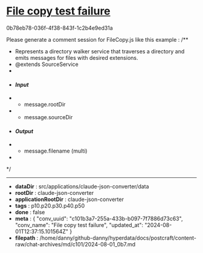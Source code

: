 # [File copy test failure](https://claude.ai/chat/c101b3a7-255a-433b-b097-7f7886d73c63)

0b78eb78-036f-4f38-843f-1c2b4e9ed31a

Please generate a comment session for FileCopy.js like this example : 
/**
 * Represents a directory walker service that traverses a directory and emits messages for files with desired extensions.
 * @extends SourceService
 * 
 * #### __*Input*__
 * * message.rootDir 
 * * message.sourceDir
 * #### __*Output*__
 * * message.filename (multi)
 * 
 */

---

* **dataDir** : src/applications/claude-json-converter/data
* **rootDir** : claude-json-converter
* **applicationRootDir** : claude-json-converter
* **tags** : p10.p20.p30.p40.p50
* **done** : false
* **meta** : {
  "conv_uuid": "c101b3a7-255a-433b-b097-7f7886d73c63",
  "conv_name": "File copy test failure",
  "updated_at": "2024-08-01T12:37:15.101564Z"
}
* **filepath** : /home/danny/github-danny/hyperdata/docs/postcraft/content-raw/chat-archives/md/c101/2024-08-01_0b7.md